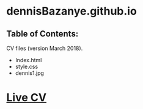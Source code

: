 # dennisBazanye.github.io
## Table of Contents:
CV files (version March 2018).
*   Index.html
*   style.css
*   dennis1.jpg
# [Live CV](http://dennisBazanye.github.io)
